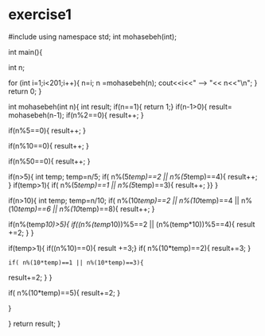 # exercise1
#include <iostream>
using namespace std;
int mohasebeh(int);

int main(){

 int n;


 for (int i=1;i<201;i++){
 n=i;
 n =mohasebeh(n);
   cout<<i<<"  -->  "<< n<<"\n";
}
 return 0;
}


int mohasebeh(int n){
int result;
if(n==1){ return 1;}
if(n-1>0){
result= mohasebeh(n-1);
 if(n%2==0){
result++;
 }

  if(n%5==0){
result++;
 }

  if(n%10==0){
result++;
 }

  if(n%50==0){
result++;
 }

  if(n>5){
      int temp;
      temp=n/5;
 if( n%(5*temp)==2 || n%(5*temp)==4){
result++;
 }
  if(temp>1){
      if( n%(5*temp)==1 || n%(5*temp)==3){
     result++; }}
}


if(n>10){
    int temp;
    temp=n/10;
if( n%(10*temp)==2 || n%(10*temp)==4 || n%(10*temp)==6  || n%(10*temp)==8){
result++;
}

if(n%(temp*10)>5){
 if((n%(temp*10))%5==2 || (n%(temp*10))%5==4){
    result +=2;
} }

if(temp>1){
    if((n%10)==0){
    result +=3;}
    if( n%(10*temp)==2){
   result+=3; }

    if( n%(10*temp)==1 || n%(10*temp)==3){
   result+=2; }
}

  if( n%(10*temp)==5){
result+=2;
}




}

}
return result;
}
